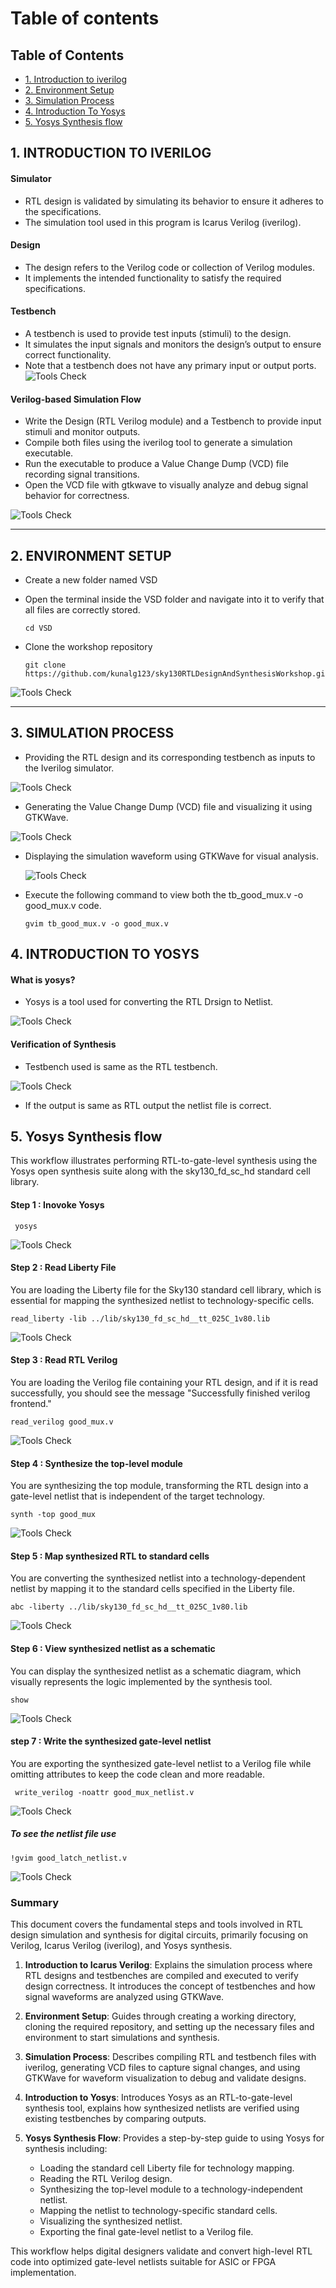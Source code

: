 
# Table of contents
## Table of Contents
- [1. Introduction to iverilog](#1-introduction-to-iverilog)
- [2. Environment Setup](#2-environment-setup)
- [3. Simulation Process](#3-simulation-process)
- [4. Introduction To Yosys](#4-introduction-to-yosys)
- [5. Yosys Synthesis flow](#5-yosys-synthesis-flow)

## 1. INTRODUCTION TO IVERILOG
#### Simulator
* RTL design is validated by simulating its behavior to ensure it adheres to the specifications.
* The simulation tool used in this program is Icarus Verilog (iverilog).

#### Design 
* The design refers to the Verilog code or collection of Verilog modules.
* It implements the intended functionality to satisfy the required specifications.

#### Testbench
* A testbench is used to provide test inputs (stimuli) to the design.
* It simulates the input signals and monitors the design’s output to ensure correct functionality.
* Note that a testbench does not have any primary input or output ports.
![Tools Check](https://github.com/thaaroonesaec24-crypto/RISC-V-TAPEOUT-PROGRAM/blob/main/Week_1/Pictures/TEST%20BENCH.png)

#### Verilog-based Simulation Flow
* Write the Design (RTL Verilog module) and a Testbench to provide input stimuli and monitor outputs.
* Compile both files using the iverilog tool to generate a simulation executable.
* Run the executable to produce a Value Change Dump (VCD) file recording signal transitions.
* Open the VCD file with gtkwave to visually analyze and debug signal behavior for correctness.

![Tools Check](https://github.com/thaaroonesaec24-crypto/RISC-V-TAPEOUT-PROGRAM/blob/main/Week_1/Pictures/iverilog%20design%20flow.png)

--- 

## 2. ENVIRONMENT SETUP
* Create a new folder named VSD
  
* Open the terminal inside the VSD folder and navigate into it to verify that all files are correctly stored.
  ~~~
  cd VSD
* Clone the workshop repository
   ~~~
   git clone https://github.com/kunalg123/sky130RTLDesignAndSynthesisWorkshop.git

![Tools Check](https://github.com/thaaroonesaec24-crypto/RISC-V-TAPEOUT-PROGRAM/blob/main/Week_1/Pictures/environment.png)

---

## 3. SIMULATION PROCESS
* Providing the RTL design and its corresponding testbench as inputs to the Iverilog simulator.
  
![Tools Check](https://github.com/thaaroonesaec24-crypto/RISC-V-TAPEOUT-PROGRAM/blob/main/Week_1/Pictures/comand%20for%20the%20iverilog.png)
  
* Generating the Value Change Dump (VCD) file and visualizing it using GTKWave.

![Tools Check](https://github.com/thaaroonesaec24-crypto/RISC-V-TAPEOUT-PROGRAM/blob/main/Week_1/Pictures/Screenshot%20from%202025-09-23%2021-31-39.png)

* Displaying the simulation waveform using GTKWave for visual analysis.

  ![Tools Check](https://github.com/thaaroonesaec24-crypto/RISC-V-TAPEOUT-PROGRAM/blob/main/Week_1/Pictures/gtk%20window.png)

* Execute the following command to view both the tb_good_mux.v -o good_mux.v code.
  ~~~
  gvim tb_good_mux.v -o good_mux.v
  ~~~

## 4. INTRODUCTION TO YOSYS
 #### What is yosys?
  * Yosys is a tool used for converting the RTL Drsign to Netlist.

 ![Tools Check](https://github.com/thaaroonesaec24-crypto/RISC-V-TAPEOUT-PROGRAM/blob/main/Week_1/Pictures/Screenshot%202025-09-23%20233236.png)

#### Verification of Synthesis
  * Testbench used is same as the RTL testbench.

![Tools Check](https://github.com/thaaroonesaec24-crypto/RISC-V-TAPEOUT-PROGRAM/blob/main/Week_1/Pictures/Screenshot%202025-09-23%20231603.png)

* If the output is same as RTL output the netlist file is correct.

## 5. Yosys Synthesis flow

  This workflow illustrates performing RTL-to-gate-level synthesis using the Yosys open synthesis suite along with the sky130_fd_sc_hd standard cell library.
  
#### Step 1 : Inovoke Yosys
~~~
 yosys
~~~
![Tools Check](https://github.com/thaaroonesaec24-crypto/RISC-V-TAPEOUT-PROGRAM/blob/main/Week_1/Pictures/yosys%20invoke.png)
#### Step 2 : Read Liberty File
  You are loading the Liberty file for the Sky130 standard cell library, which is essential for mapping the synthesized netlist to technology-specific cells.
~~~
read_liberty -lib ../lib/sky130_fd_sc_hd__tt_025C_1v80.lib
~~~
![Tools Check](https://github.com/thaaroonesaec24-crypto/RISC-V-TAPEOUT-PROGRAM/blob/main/Week_1/Pictures/readliberty.png)
#### Step 3 : Read RTL Verilog
You are loading the Verilog file containing your RTL design, and if it is read successfully, you should see the message "Successfully finished verilog frontend."
~~~
read_verilog good_mux.v
~~~
![Tools Check](https://github.com/thaaroonesaec24-crypto/RISC-V-TAPEOUT-PROGRAM/blob/main/Week_1/Pictures/read%20verilog.png)
#### Step 4 : Synthesize the top-level module 
You are synthesizing the top module, transforming the RTL design into a gate-level netlist that is independent of the target technology.
~~~
synth -top good_mux
~~~
![Tools Check](https://github.com/thaaroonesaec24-crypto/RISC-V-TAPEOUT-PROGRAM/blob/main/Week_1/Pictures/synth.png)
#### Step 5 : Map synthesized RTL to standard cells 
You are converting the synthesized netlist into a technology-dependent netlist by mapping it to the standard cells specified in the Liberty file.
~~~
abc -liberty ../lib/sky130_fd_sc_hd__tt_025C_1v80.lib
~~~
![Tools Check](https://github.com/thaaroonesaec24-crypto/RISC-V-TAPEOUT-PROGRAM/blob/main/Week_1/Pictures/abc.png)
#### Step 6 : View synthesized netlist as a schematic
You can display the synthesized netlist as a schematic diagram, which visually represents the logic implemented by the synthesis tool.
~~~
show
~~~
![Tools Check](https://github.com/thaaroonesaec24-crypto/RISC-V-TAPEOUT-PROGRAM/blob/main/Week_1/Pictures/show.png)
#### step 7 : Write the synthesized gate-level netlist 
You are exporting the synthesized gate-level netlist to a Verilog file while omitting attributes to keep the code clean and more readable.
~~~
 write_verilog -noattr good_mux_netlist.v
~~~
![Tools Check](https://github.com/thaaroonesaec24-crypto/RISC-V-TAPEOUT-PROGRAM/blob/main/Week_1/Pictures/write%20verilog.png)
##### To see the netlist file use 
~~~
!gvim good_latch_netlist.v
~~~
![Tools Check](https://github.com/thaaroonesaec24-crypto/RISC-V-TAPEOUT-PROGRAM/blob/main/Week_1/Pictures/gvim%20mux.png)




### Summary

This document covers the fundamental steps and tools involved in RTL design simulation and synthesis for digital circuits, primarily focusing on Verilog, Icarus Verilog (iverilog), and Yosys synthesis.

1. **Introduction to Icarus Verilog**:
   Explains the simulation process where RTL designs and testbenches are compiled and executed to verify design correctness. It introduces the concept of testbenches and how signal waveforms are analyzed using GTKWave.

2. **Environment Setup**:
   Guides through creating a working directory, cloning the required repository, and setting up the necessary files and environment to start simulations and synthesis.

3. **Simulation Process**:
   Describes compiling RTL and testbench files with iverilog, generating VCD files to capture signal changes, and using GTKWave for waveform visualization to debug and validate designs.

4. **Introduction to Yosys**:
   Introduces Yosys as an RTL-to-gate-level synthesis tool, explains how synthesized netlists are verified using existing testbenches by comparing outputs.

5. **Yosys Synthesis Flow**:
   Provides a step-by-step guide to using Yosys for synthesis including:

   * Loading the standard cell Liberty file for technology mapping.
   * Reading the RTL Verilog design.
   * Synthesizing the top-level module to a technology-independent netlist.
   * Mapping the netlist to technology-specific standard cells.
   * Visualizing the synthesized netlist.
   * Exporting the final gate-level netlist to a Verilog file.

This workflow helps digital designers validate and convert high-level RTL code into optimized gate-level netlists suitable for ASIC or FPGA implementation.




